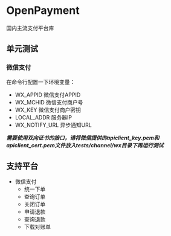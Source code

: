 # OpenPayment
国内主流支付平台库

## 单元测试
### 微信支付
在命令行配置一下环境变量：
+ WX_APPID 微信支付APPID
+ WX_MCHID 微信支付商户号
+ WX_KEY 微信支付商户密钥
+ LOCAL_ADDR 服务器IP
+ WX_NOTIFY_URL 异步通知URL

***需要使用双向证书的接口，请将微信提供的apiclient_key.pem和apiclient_cert.pem文件放入tests/channel/wx目录下再运行测试***

## 支持平台
+ 微信支付
    + 统一下单
    + 查询订单
    + 关闭订单
    + 申请退款
    + 查询退款
    + 下载对账单
